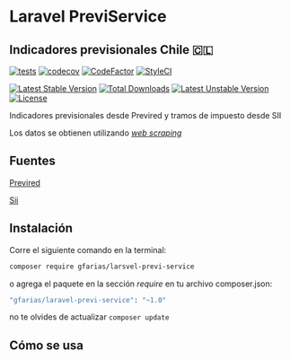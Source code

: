 # Laravel PreviService 
## Indicadores previsionales Chile 🇨🇱

[![tests](https://github.com/GuillermoFarias/laravel-previ-service/actions/workflows/tests.yml/badge.svg?branch=master)](https://github.com/GuillermoFarias/laravel-previ-service/actions/workflows/tests.yml)
[![codecov](https://codecov.io/gh/GuillermoFarias/laravel-previ-service/branch/master/graph/badge.svg?token=HVGSSZKQOC)](https://codecov.io/gh/GuillermoFarias/laravel-previ-service)
[![CodeFactor](https://www.codefactor.io/repository/github/guillermofarias/laravel-previ-service/badge)](https://www.codefactor.io/repository/github/guillermofarias/laravel-previ-service)
[![StyleCI](https://github.styleci.io/repos/361124148/shield?branch=master)](https://github.styleci.io/repos/361124148?branch=master)

[![Latest Stable Version](https://poser.pugx.org/gfarias/laravel-previ-service/v)](//packagist.org/packages/gfarias/laravel-previ-service) 
[![Total Downloads](https://poser.pugx.org/gfarias/laravel-previ-service/downloads)](//packagist.org/packages/gfarias/laravel-previ-service) 
[![Latest Unstable Version](https://poser.pugx.org/gfarias/laravel-previ-service/v/unstable)](//packagist.org/packages/gfarias/laravel-previ-service) 
[![License](https://poser.pugx.org/gfarias/laravel-previ-service/license)](//packagist.org/packages/gfarias/laravel-previ-service)

Indicadores previsionales desde Previred y tramos de impuesto desde SII

Los datos se obtienen utilizando *[web scraping](https://es.wikipedia.org/wiki/Web_scraping#:~:text=Web%20scraping%20o%20raspado%20web,un%20navegador%20en%20una%20aplicaci%C3%B3n.)*

## Fuentes
[Previred](https://www.previred.com/web/previred/indicadores-previsionales)

[Sii](https://www.sii.cl/valores_y_fechas/impuesto_2da_categoria/impuesto2021.htm)

## Instalación

Corre el siguiente comando en la terminal:

```bash
composer require gfarias/larsvel-previ-service
```

o agrega el paquete en la sección *require* en tu archivo composer.json:

```bash
"gfarias/laravel-previ-service": "~1.0"
```

no te olvides de actualizar ```composer update```

## Cómo se usa


